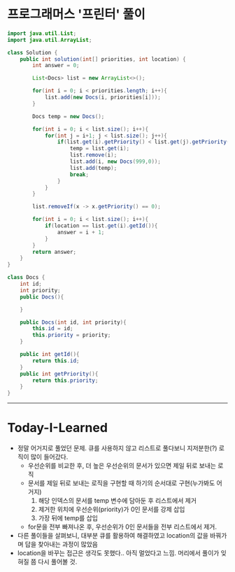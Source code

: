 # 프로그래머스 '프린터' 풀이

```java
import java.util.List;
import java.util.ArrayList;

class Solution {
    public int solution(int[] priorities, int location) {
        int answer = 0;

        List<Docs> list = new ArrayList<>();

        for(int i = 0; i < priorities.length; i++){
            list.add(new Docs(i, priorities[i]));
        }

        Docs temp = new Docs();

        for(int i = 0; i < list.size(); i++){
            for(int j = i+1; j < list.size(); j++){
                if(list.get(i).getPriority() < list.get(j).getPriority()){
                    temp = list.get(i);
                    list.remove(i);
                    list.add(i, new Docs(999,0));
                    list.add(temp);
                    break;
                }
            }
        }

        list.removeIf(x -> x.getPriority() == 0);

        for(int i = 0; i < list.size(); i++){
            if(location == list.get(i).getId()){
                answer = i + 1;
            }
        }
        return answer;
    }
}

class Docs {
    int id;
    int priority;
    public Docs(){

    }

    public Docs(int id, int priority){
        this.id = id;
        this.priority = priority;
    }

    public int getId(){
        return this.id;    
    } 
    public int getPriority(){
        return this.priority;    
    } 
}
```
***
# Today-I-Learned
* 정말 어거지로 풀었던 문제. 큐를 사용하지 않고 리스트로 풀다보니 지저분한(?) 로직이 많이 들어갔다.
  * 우선순위를 비교한 후, 더 높은 우선순위의 문서가 있으면 제일 뒤로 보내는 로직
  * 문서를 제일 뒤로 보내는 로직을 구현할 때 하기의 순서대로 구현(누가봐도 어거지)
    1) 해당 인덱스의 문서를 temp 변수에 담아둔 후 리스트에서 제거 
    2) 제거한 위치에 우선순위(priority)가 0인 문서를 강제 삽입
    3) 가장 뒤에 temp를 삽입
  * for문을 전부 빠져나온 후, 우선순위가 0인 문서들을 전부 리스트에서 제거.
* 다른 풀이들을 살펴보니, 대부분 큐를 활용하여 해결하였고 location의 값을 바꿔가며 답을 찾아내는 과정이 많았음
* location을 바꾸는 접근은 생각도 못했다.. 아직 멀었다고 느낌. 머리에서 풀이가 잊혀질 쯤 다시 풀어볼 것.
